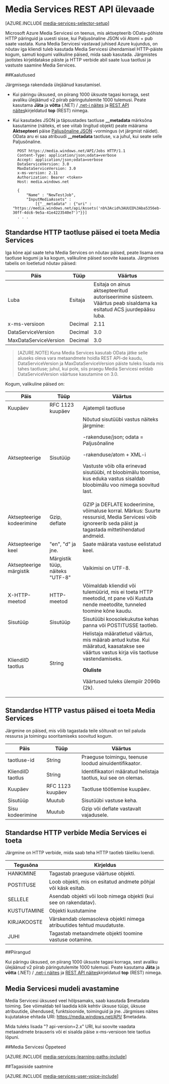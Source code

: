 <properties 
    pageTitle="Media Services REST API ülevaade | Microsoft Azure'i" 
    description="Media Services REST API ülevaade" 
    services="media-services" 
    documentationCenter="" 
    authors="Juliako" 
    manager="erikre" 
    editor=""/>

<tags 
    ms.service="media-services" 
    ms.workload="media" 
    ms.tgt_pltfrm="na" 
    ms.devlang="dotnet" 
    ms.topic="article" 
    ms.date="10/12/2016"
    ms.author="juliako"/>


# <a name="media-services-rest-api-overview"></a>Media Services REST API ülevaade 

[AZURE.INCLUDE [media-services-selector-setup](../../includes/media-services-selector-setup.md)]

Microsoft Azure Media Servicesi on teenus, mis aktsepteerib OData-põhiste HTTP päringuid ja uuesti sisse, kui Paljusõnaline JSON või Atomi + pub saate vastata. Kuna Media Servicesi vastavad juhised Azure kujundus, on nõutav iga kliendi tuleb kasutada Media Servicesi ühendamisel HTTP-päiste kogum, samuti kogumi valikuline päised, mida saab kasutada. Järgmistes jaotistes kirjeldatakse päiste ja HTTP verbide abil saate luua taotlusi ja vastuste saamine Media Services.

##<a name="considerations"></a>Kaalutlused 

Järgmisega rakendada ülejäänud kasutamisel.

- Kui päringu üksused, on piirang 1000 üksuste tagasi korraga, sest avaliku ülejäänud v2 piirab päringutulemite 1000 tulemusi. Peate kasutama **Jäta** ja **võtta** (.NET) / [.net-i näites](media-services-dotnet-manage-entities.md#enumerating-through-large-collections-of-entities) ja [REST API näites](media-services-rest-manage-entities.md#enumerating-through-large-collections-of-entities)kirjeldatud **top** (REST) nimega. 

- Kui kasutades JSON ja täpsustades taotluse **__metadata** märksõna kasutamine (näiteks, et see viitab lingitud objekt) peate määrama **Aktsepteeri** päise [Paljusõnaline JSON](http://www.odata.org/documentation/odata-version-3-0/json-verbose-format/) -vormingus (vt järgmist näidet). OData aru ei saa atribuudi **__metadata** taotluse, v.a juhul, kui seate selle Paljusõnaline.  

        POST https://media.windows.net/API/Jobs HTTP/1.1
        Content-Type: application/json;odata=verbose
        Accept: application/json;odata=verbose
        DataServiceVersion: 3.0
        MaxDataServiceVersion: 3.0
        x-ms-version: 2.11
        Authorization: Bearer <token> 
        Host: media.windows.net
        
        {
            "Name" : "NewTestJob", 
            "InputMediaAssets" : 
                [{"__metadata" : {"uri" : "https://media.windows.net/api/Assets('nb%3Acid%3AUUID%3Aba5356eb-30ff-4dc6-9e5a-41e4223540e7')"}}]
        . . . 
        

## <a name="standard-http-request-headers-supported-by-media-services"></a>Standardse HTTP taotluse päised ei toeta Media Services

Iga kõne ajal saate teha Media Services on nõutav päised, peate lisama oma taotluse kogumi ja ka kogum, valikuline päised soovite kaasata. Järgmises tabelis on loetletud nõutav päised:


Päis|Tüüp|Väärtus
---|---|---
Luba|Esitaja|Esitaja on ainus aktsepteeritud autoriseerimine süsteem. Väärtus peab sisaldama ka esitatud ACS juurdepääsu luba.
x-ms-versioon|Decimal|2.11
DataServiceVersion|Decimal|3.0
MaxDataServiceVersion|Decimal|3.0



>[AZURE.NOTE] Kuna Media Services kasutab OData jätke selle aluseks oleva vara metaandmete hoidla REST API-de kaudu, DataServiceVersion ja MaxDataServiceVersion päiste tuleks lisada mis tahes taotluse; juhul, kui pole, siis praegu Media Servicesi eeldab DataServiceVersion väärtuse kasutamine on 3.0.

Kogum, valikuline päised on:

Päis|Tüüp|Väärtus
---|---|---
Kuupäev|RFC 1123 kuupäev|Ajatempli taotluse
Aktsepteerige|Sisutüüp|Nõutud sisutüübi vastus näiteks järgmine:<p> -rakenduse/json; odata = Paljusõnaline<p> -rakenduse/atom + XML-i<p> Vastuste võib olla erinevad sisutüübi, nt bloobimälu toomise, kus eduka vastus sisaldab bloobimälu voo nimega soovitud last.
Aktsepteerige kodeerimine|Gzip, deflate|GZIP ja DEFLATE kodeerimine, võimaluse korral. Märkus: Suurte ressursid, Media Servicesi võib ignoreerib seda päist ja tagastada mittetihendatud andmeid.
Aktsepteerige keel|"en", "d" ja jne.|Saate määrata vastuse eelistatud keel.
Aktsepteerige märgistik|Märgistik tüüp, näiteks "UTF-8"|Vaikimisi on UTF-8.
X-HTTP-meetod|HTTP-meetod|Võimaldab kliendid või tulemüürid, mis ei toeta HTTP meetodid, nt pane või Kustuta nende meetodite, tunneled toomine kõne kaudu.
Sisutüüp|Sisutüüp|Sisutüübi koosolekukutse kehas panna või POSTITUSSE taotleb.
KliendiID taotlus|String|Helistaja määratletud väärtus, mis määrab antud kutse. Kui määratud, kaasatakse see väärtus vastus kirja viis taotluse vastendamiseks. <p><p>**Oluliste**<p>Väärtused tuleks ülempiir 2096b (2k).

## <a name="standard-http-response-headers-supported-by-media-services"></a>Standardse HTTP vastus päised ei toeta Media Services

Järgmine on päised, mis võib tagastada teile sõltuvalt on teil paluda ressurss ja toimingu sooritamiseks soovitud kogum.


Päis|Tüüp|Väärtus
---|---|---
taotluse-id|String|Praeguse toimingu, teenuse loodud ainuidentifikaator.
KliendiID taotlus|String|Identifikaatori määratud helistaja taotlus, kui see on olemas.
Kuupäev|RFC 1123 kuupäev|Taotluse töötlemise kuupäev.
Sisutüüp|Muutub|Sisutüübi vastuse keha.
Sisu kodeerimine|Muutub|Gzip või deflate vastavalt vajadusele.


## <a name="standard-http-verbs-supported-by-media-services"></a>Standardse HTTP verbide Media Services ei toeta

Järgmine on HTTP verbide, mida saab teha HTTP taotleb täieliku loendi.


Tegusõna|Kirjeldus
---|---
HANKIMINE|Tagastab praeguse väärtuse objekti.
POSTITUSE|Loob objekti, mis on esitatud andmete põhjal või käsk esitab.
SELLELE|Asendab objekti või loob nimega objekti (kui see on rakendatav).
KUSTUTAMINE|Objekti kustutamine
KIRJAKOOSTE|Värskendab olemasoleva objekti nimega atribuutides tehtud muudatuste.
JUHI|Tagastab metaandmete objekti toomine vastuse ootamine.

##<a name="limitation"></a>Piirangud

Kui päringu üksused, on piirang 1000 üksuste tagasi korraga, sest avaliku ülejäänud v2 piirab päringutulemite 1000 tulemusi. Peate kasutama **Jäta** ja **võtta** (.NET) / [.net-i näites](media-services-dotnet-manage-entities.md#enumerating-through-large-collections-of-entities) ja [REST API näites](media-services-rest-manage-entities.md#enumerating-through-large-collections-of-entities)kirjeldatud **top** (REST) nimega. 


## <a name="discovering-media-services-model"></a>Media Servicesi mudeli avastamine

Media Servicesi üksused veel hõlpsamaks, saab kasutada $metadata toiming. See võimaldab teil laadida kõik kehtiv üksuse tüüpi, üksuse atribuutide, ühendused, funktsioonide, toiminguid ja jne. Järgmises näites kujutatakse ehitada URI: https://media.windows.net/API/ $metadata.

Mida tuleks lisada "? api-version=2.x" URI, kui soovite vaadata metaandmete brauseris või ei sisalda päise x-ms-versioon teie taotlus lõpuni.



##<a name="media-services-learning-paths"></a>Media Servicesi Õppeteed

[AZURE.INCLUDE [media-services-learning-paths-include](../../includes/media-services-learning-paths-include.md)]

##<a name="provide-feedback"></a>Tagasiside saatmine

[AZURE.INCLUDE [media-services-user-voice-include](../../includes/media-services-user-voice-include.md)]





 
